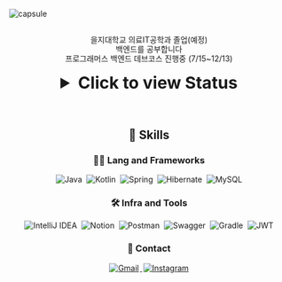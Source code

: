 ![capsule](https://capsule-render.vercel.app/api?type=rect&height=300&color=gradient&text=Hello%20I'm%20Suho👋&descAlign=50&reversal=false&fontSize=70&fontAlignY=50&fontAlign=50&descAlignY=60&section=header)

<br>

<p align="center" style="margin: 0; line-height: 1.2;">을지대학교 의료IT공학과 졸업(예정)</p>
<p align="center" style="margin: 0; line-height: 1.2;">백엔드를 공부합니다</p>
<p align="center" style="margin: 0; line-height: 1.2;">프로그래머스 백엔드 데브코스 진행중 (7/15~12/13)</p>

<br>
<div align="center">
  <details>
    <summary style="font-size: 30px; font-weight: bold;">Click to view Status</summary>
    <p align="center">
      <a href="https://github.com/anuraghazra/github-readme-stats">
        <img src="https://github-readme-stats.vercel.app/api?username=ghtndl&theme=dark&show_icons=true&icon_color=ffffff" alt="SUHO's GitHub stats" />
      </a>
      <a href="https://solved.ac/suho0406">
        <img src="http://mazassumnida.wtf/api/v2/generate_badge?boj=suho0406" alt="Solved.ac profile" />
      </a>
    </p>
  </details>
</div>

<br>
<br>

<h2 align="center" >🦾 Skills</h2>
<h3 align="center" >🧑‍💻 Lang and Frameworks</h3>
<div align="center">
    <img src="https://img.shields.io/badge/java-%23ED8B00.svg?style=flat&logo=openjdk&logoColor=white" alt="Java" style="margin: 0 2px;" />
    <img src="https://img.shields.io/badge/kotlin-%237F52FF.svg?style=flat&logo=kotlin&logoColor=white" alt="Kotlin" style="margin: 0 2px;" />
    <img src="https://img.shields.io/badge/spring-%236DB33F.svg?style=flat&logo=spring&logoColor=white" alt="Spring" style="margin: 0 2px;" />
    <img src="https://img.shields.io/badge/Hibernate-59666C?style=flat&logo=Hibernate&logoColor=white" alt="Hibernate" style="margin: 0 2px;" />
    <img src="https://img.shields.io/badge/mysql-4479A1.svg?style=flat&logo=mysql&logoColor=white" alt="MySQL" style="margin: 0 2px;" />
</div>

<h3 align="center"> 🛠️ Infra and Tools</h3>
<div align="center">
    <img src="https://img.shields.io/badge/IntelliJIDEA-000000.svg?style=flat&logo=intellij-idea&logoColor=white" alt="IntelliJ IDEA" style="margin: 0 2px;" />
    <img src="https://img.shields.io/badge/Notion-%23000000.svg?style=flat&logo=notion&logoColor=white" alt="Notion" style="margin: 0 2px;" />
    <img src="https://img.shields.io/badge/Postman-FF6C37?style=flat&logo=postman&logoColor=white" alt="Postman" style="margin: 0 2px;" />
    <img src="https://img.shields.io/badge/-Swagger-%23Clojure?style=flat&logo=swagger&logoColor=white" alt="Swagger" style="margin: 0 2px;" />
    <img src="https://img.shields.io/badge/Gradle-02303A.svg?style=flat&logo=Gradle&logoColor=white" alt="Gradle" style="margin: 0 2px;" />
    <img src="https://img.shields.io/badge/JWT-black?style=flat&logo=JSON%20web%20tokens" alt="JWT" style="margin: 0 2px;" />
</div>

<h3 align="center">📩 Contact</h3>
<div align="center">
    <a href="mailto:leesooho0406@gmail.com">
        <img src="https://img.shields.io/badge/Gmail-D14836?style=flat&logo=gmail&logoColor=white" alt="Gmail" style="margin: 0 2px;" />
    </a>
    <a href="https://www.instagram.com/ghtndl/">
        <img src="https://img.shields.io/badge/Instagram-%23E4405F.svg?style=flat&logo=Instagram&logoColor=white" alt="Instagram" style="margin: 0 2px;" />
    </a>
</div>

